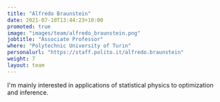 ```yaml
---
title: "Alfredo Braunstein"
date: 2021-07-10T13:44:23+10:00
promoted: true
image: "images/team/alfredo_braunstein.png"
jobtitle: "Associate Professor"
where: "Polytechnic University of Turin"
personalurl: "https://staff.polito.it/alfredo.braunstein"
weight: 7
layout: team
---
```


I'm mainly interested in applications of statistical physics to optimization and inference.
